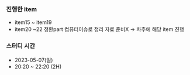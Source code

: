 ### 진행한 item
* item15 ~ item19
* item20 ~22 정환part 컴퓨터이슈로 정리 자료 준비X → 차주에 해당 item 진행

### 스터디 시간
* 2023-05-07(일)
* 20:20 ~ 22:20 (2H)
